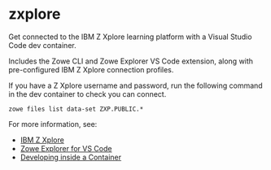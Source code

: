 # zxplore

Get connected to the IBM Z Xplore learning platform with a Visual Studio Code dev container.

Includes the Zowe CLI and Zowe Explorer VS Code extension, along with pre-configured IBM Z Xplore connection profiles.

If you have a Z Xplore username and password, run the following command in the dev container to check you can connect.

```shell
zowe files list data-set ZXP.PUBLIC.*
```

For more information, see:

- [IBM Z Xplore](https://www.ibm.com/z/resources/zxplore)
- [Zowe Explorer for VS Code](https://marketplace.visualstudio.com/items?itemName=Zowe.vscode-extension-for-zowe)
- [Developing inside a Container](https://code.visualstudio.com/docs/devcontainers/containers)
